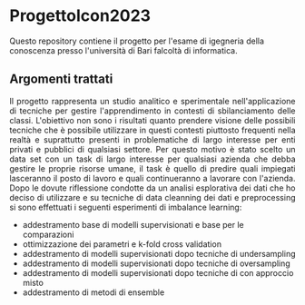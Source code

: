 # ProgettoIcon2023
Questo repository contiene il progetto per l'esame di igegneria della conoscenza presso l'università di Bari falcoltà di informatica.

## Argomenti trattati
<p align="justify">Il progetto rappresenta un studio analitico e sperimentale nell'applicazione di tecniche per gestire l'apprendimento in contesti di sbilanciamento delle classi. L'obiettivo non sono i risultati quanto prendere visione delle possibili tecniche che è possibile utilizzare in questi contesti piuttosto frequenti nella realtà e suprattutto presenti in problematiche di largo interesse per enti privati e pubblici di qualsiasi settore. Per questo motivo è stato scelto un data set con un task di largo interesse per qualsiasi azienda che debba gestire le proprie risorse umane, il task è quello di predire quali impiegati lasceranno il posto di lavoro e quali continueranno a lavorare con l'azienda. Dopo le dovute riflessione condotte da un analisi esplorativa dei dati che ho deciso di utilizzare e su tecniche di data cleanning dei dati e preprocessing si sono effettuati i seguenti esperimenti di imbalance learning: 
</p>

- addestramento base di modelli supervisionati e base per le comparazioni
- ottimizzazione dei parametri e k-fold cross validation
- addestramento di modelli supervisionati dopo tecniche di undersampling
- addestramento di modelli supervisionati dopo tecniche di oversampling
- addestramento di modelli supervisionati dopo tecniche di con approccio misto
- addestramento di metodi di ensemble


